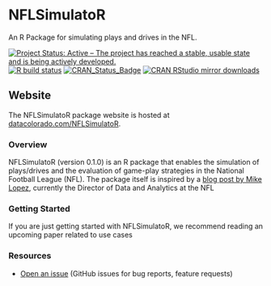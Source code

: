 # NFLSimulatoR 
An R Package for simulating plays and drives in the NFL.

<!-- badges: start -->
[![Project Status: Active – The project has reached a stable, usable state and is being actively developed.](http://www.repostatus.org/badges/latest/active.svg)](http://www.repostatus.org/#active)
[![R build status](https://github.com/rtelmore/NFLSimulatoR/workflows/R-CMD-check/badge.svg)](https://github.com/rtelmore/NFLSimulatoR/actions/)
[![CRAN_Status_Badge](http://www.r-pkg.org/badges/version/ballr)](https://cran.r-project.org/package=NFLSimulatoR)
[![CRAN RStudio mirror downloads](http://cranlogs.r-pkg.org/badges/NFLSimulatoR)](http://www.r-pkg.org/pkg/NFLSimulatoR)

  <!-- badges: end -->

## Website  
The NFLSimulatoR package website is hosted at [datacolorado.com/NFLSimulatoR](https://datacolorado.com/NFLSimulatoR/).

### Overview
NFLSimulatoR (version 0.1.0) is an R package that enables the simulation of 
plays/drives and the evaluation of game-play strategies in the National 
Football League (NFL). The package itself is inspired by a 
[blog post by Mike Lopez](https://statsbylopez.netlify.app/post/resampling-nfl-drives/), currently the Director of Data and Analytics at the NFL 

### Getting Started

If you are just getting started with NFLSimulatoR, we recommend reading an 
upcoming paper related to use cases 

### Resources

* [Open an issue](https://github.com/rtelmore/NFLSimulatoR/issues/) (GitHub issues for bug reports, feature requests)

